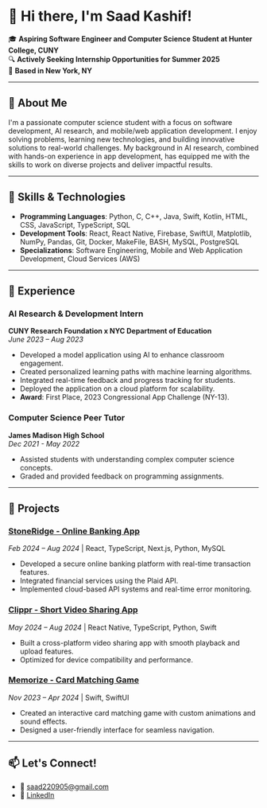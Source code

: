 # 👋 Hi there, I'm Saad Kashif!

🎓 **Aspiring Software Engineer and Computer Science Student at Hunter College, CUNY**  
🔍 **Actively Seeking Internship Opportunities for Summer 2025**  
📍 **Based in New York, NY**

---

## 🏫 About Me
I'm a passionate computer science student with a focus on software development, AI research, and mobile/web application development. I enjoy solving problems, learning new technologies, and building innovative solutions to real-world challenges. My background in AI research, combined with hands-on experience in app development, has equipped me with the skills to work on diverse projects and deliver impactful results.

---

## 🔧 Skills & Technologies

- **Programming Languages**: Python, C, C++, Java, Swift, Kotlin, HTML, CSS, JavaScript, TypeScript, SQL
- **Development Tools**: React, React Native, Firebase, SwiftUI, Matplotlib, NumPy, Pandas, Git, Docker, MakeFile, BASH, MySQL, PostgreSQL
- **Specializations**: Software Engineering, Mobile and Web Application Development, Cloud Services (AWS)

---

## 💼 Experience

### AI Research & Development Intern  
**CUNY Research Foundation x NYC Department of Education**  
*June 2023 – Aug 2023*  
- Developed a model application using AI to enhance classroom engagement.
- Created personalized learning paths with machine learning algorithms.
- Integrated real-time feedback and progress tracking for students.
- Deployed the application on a cloud platform for scalability.
- **Award**: First Place, 2023 Congressional App Challenge (NY-13).

### Computer Science Peer Tutor  
**James Madison High School**  
*Dec 2021 - May 2022*  
- Assisted students with understanding complex computer science concepts.
- Graded and provided feedback on programming assignments.

---

## 📂 Projects

### [StoneRidge - Online Banking App](https://github.com/Saad220905/StoneRidge)  
*Feb 2024 – Aug 2024* | React, TypeScript, Next.js, Python, MySQL  
- Developed a secure online banking platform with real-time transaction features.
- Integrated financial services using the Plaid API.
- Implemented cloud-based API systems and real-time error monitoring.

### [Clippr - Short Video Sharing App](https://github.com/Saad220905/Clippr)  
*May 2024 – Aug 2024* | React Native, TypeScript, Python, Swift  
- Built a cross-platform video sharing app with smooth playback and upload features.
- Optimized for device compatibility and performance.

### [Memorize - Card Matching Game](https://github.com/Saad220905/Memorize-App)  
*Nov 2023 – Apr 2024* | Swift, SwiftUI  
- Created an interactive card matching game with custom animations and sound effects.
- Designed a user-friendly interface for seamless navigation.

---

## 📫 Let's Connect!

- 📧 [saad220905@gmail.com](mailto:saad220905@gmail.com)
- 💼 [LinkedIn](https://linkedin.com/in/saad220905)


<!--
**Saad220905/Saad220905** is a ✨ _special_ ✨ repository because its `README.md` (this file) appears on your GitHub profile.

Here are some ideas to get you started:

- 🔭 I’m currently working on ...
- 🌱 I’m currently learning ...
- 👯 I’m looking to collaborate on ...
- 🤔 I’m looking for help with ...
- 💬 Ask me about ...
- 📫 How to reach me: ...
- 😄 Pronouns: ...
- ⚡ Fun fact: ...
-->
